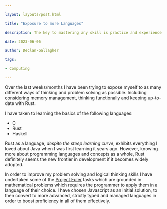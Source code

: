 ```yaml
---

layout: layouts/post.html

title: "Exposure to more Languages"

description: The key to mastering any skill is practice and experience... So why not try as many as possible

date: 2023-06-06

author: Declan-Gallagher

tags:

- Computing

---
```


Over the last weeks/months I have been trying to expose myself to as many different ways of thinking and problem solving as possible. Including considering memory management, thinking functionally and keeping up-to-date with Rust.

I have taken to learning the basics of the following languages:
- C
- Rust
- Haskell


Rust as a language, *despite the steep learning curve*, exhibits everything I loved about Java when I was first learning it years ago. However, knowing more about programming languages and concepts as a whole, Rust definitely seems the new frontier in development if it becomes widely adopted.

In order to improve my problem solving and logical thinking skills I have undertaken some of the [Project Euler](https://projecteuler.net/) tasks which are grounded in mathematical problems which requires the programmer to apply them in a language of their choice. I have chosen Javascript as an initial solution, to then convert to more advanced, strictly typed and managed languages in order to boost proficiency in all of them effectively.